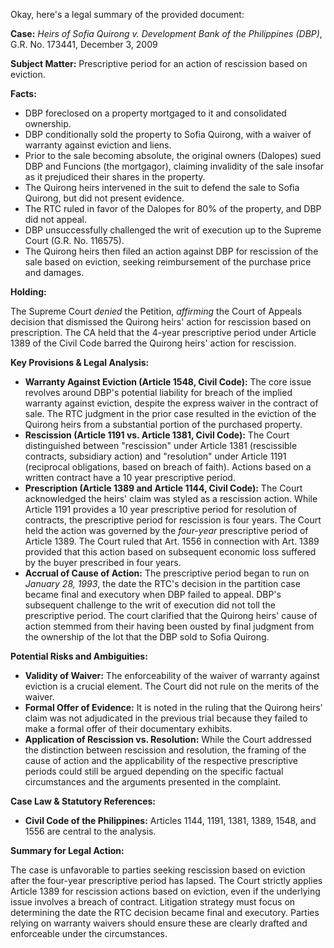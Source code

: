 Okay, here's a legal summary of the provided document:

**Case:** *Heirs of Sofia Quirong v. Development Bank of the Philippines (DBP)*, G.R. No. 173441, December 3, 2009

**Subject Matter:** Prescriptive period for an action of rescission based on eviction.

**Facts:**

*   DBP foreclosed on a property mortgaged to it and consolidated ownership.
*   DBP conditionally sold the property to Sofia Quirong, with a waiver of warranty against eviction and liens.
*   Prior to the sale becoming absolute, the original owners (Dalopes) sued DBP and Funcions (the mortgagor), claiming invalidity of the sale insofar as it prejudiced their shares in the property.
*   The Quirong heirs intervened in the suit to defend the sale to Sofia Quirong, but did not present evidence.
*   The RTC ruled in favor of the Dalopes for 80% of the property, and DBP did not appeal.
*   DBP unsuccessfully challenged the writ of execution up to the Supreme Court (G.R. No. 116575).
*   The Quirong heirs then filed an action against DBP for rescission of the sale based on eviction, seeking reimbursement of the purchase price and damages.

**Holding:**

The Supreme Court *denied* the Petition, *affirming* the Court of Appeals decision that dismissed the Quirong heirs' action for rescission based on prescription. The CA held that the 4-year prescriptive period under Article 1389 of the Civil Code barred the Quirong heirs' action for rescission.

**Key Provisions & Legal Analysis:**

*   **Warranty Against Eviction (Article 1548, Civil Code):** The core issue revolves around DBP's potential liability for breach of the implied warranty against eviction, despite the express waiver in the contract of sale. The RTC judgment in the prior case resulted in the eviction of the Quirong heirs from a substantial portion of the purchased property.
*   **Rescission (Article 1191 vs. Article 1381, Civil Code):**  The Court distinguished between "rescission" under Article 1381 (rescissible contracts, subsidiary action) and "resolution" under Article 1191 (reciprocal obligations, based on breach of faith). Actions based on a written contract have a 10 year prescriptive period.
*   **Prescription (Article 1389 and Article 1144, Civil Code):** The Court acknowledged the heirs' claim was styled as a rescission action. While Article 1191 provides a 10 year prescriptive period for resolution of contracts, the prescriptive period for rescission is four years. The Court held the action was governed by the *four-year* prescriptive period of Article 1389. The Court ruled that Art. 1556 in connection with Art. 1389 provided that this action based on subsequent economic loss suffered by the buyer prescribed in four years.
*   **Accrual of Cause of Action:** The prescriptive period began to run on *January 28, 1993*, the date the RTC's decision in the partition case became final and executory when DBP failed to appeal. DBP's subsequent challenge to the writ of execution did not toll the prescriptive period. The court clarified that the Quirong heirs' cause of action stemmed from their having been ousted by final judgment from the ownership of the lot that the DBP sold to Sofia Quirong.

**Potential Risks and Ambiguities:**

*   **Validity of Waiver:** The enforceability of the waiver of warranty against eviction is a crucial element. The Court did not rule on the merits of the waiver.
*   **Formal Offer of Evidence:** It is noted in the ruling that the Quirong heirs' claim was not adjudicated in the previous trial because they failed to make a formal offer of their documentary exhibits.
*   **Application of Rescission vs. Resolution:** While the Court addressed the distinction between rescission and resolution, the framing of the cause of action and the applicability of the respective prescriptive periods could still be argued depending on the specific factual circumstances and the arguments presented in the complaint.

**Case Law & Statutory References:**

*   **Civil Code of the Philippines:** Articles 1144, 1191, 1381, 1389, 1548, and 1556 are central to the analysis.

**Summary for Legal Action:**

The case is unfavorable to parties seeking rescission based on eviction after the four-year prescriptive period has lapsed. The Court strictly applies Article 1389 for rescission actions based on eviction, even if the underlying issue involves a breach of contract. Litigation strategy must focus on determining the date the RTC decision became final and executory. Parties relying on warranty waivers should ensure these are clearly drafted and enforceable under the circumstances.
